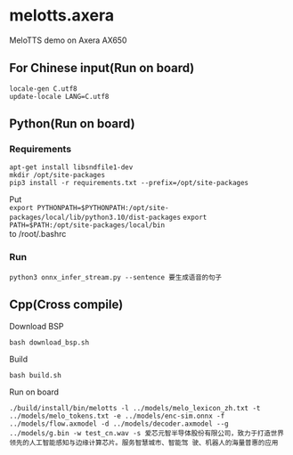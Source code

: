 # melotts.axera
MeloTTS demo on Axera AX650

## For Chinese input(Run on board)
```locale-gen C.utf8```  
```update-locale LANG=C.utf8```  

## Python(Run on board)
### Requirements
```apt-get install libsndfile1-dev```  
```mkdir /opt/site-packages```  
```pip3 install -r requirements.txt --prefix=/opt/site-packages```

Put  
```export PYTHONPATH=$PYTHONPATH:/opt/site-packages/local/lib/python3.10/dist-packages```
```export PATH=$PATH:/opt/site-packages/local/bin```  
to /root/.bashrc  

### Run
```python3 onnx_infer_stream.py --sentence 要生成语音的句子```  

## Cpp(Cross compile)
Download BSP
```
bash download_bsp.sh
```
Build
```
bash build.sh
```
Run on board
```
./build/install/bin/melotts -l ../models/melo_lexicon_zh.txt -t ../models/melo_tokens.txt -e ../models/enc-sim.onnx -f ../models/flow.axmodel -d ../models/decoder.axmodel --g ../models/g.bin -w test_cn.wav -s 爱芯元智半导体股份有限公司，致力于打造世界领先的人工智能感知与边缘计算芯片。服务智慧城市、智能驾 驶、机器人的海量普惠的应用
```